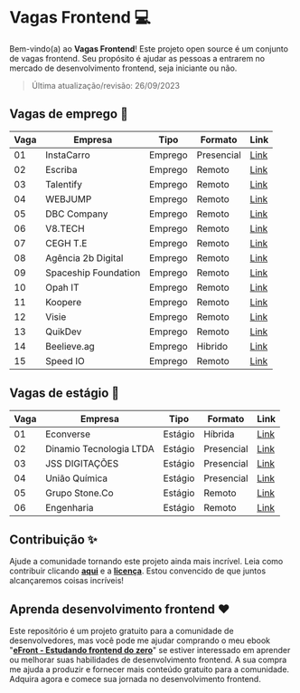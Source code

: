 # Vagas Frontend 💻

Bem-vindo(a) ao **Vagas Frontend**! Este projeto open source é um conjunto de vagas frontend. Seu propósito é ajudar as pessoas a entrarem no mercado de desenvolvimento frontend, seja iniciante ou não.

> Última atualização/revisão: 26/09/2023

## Vagas de emprego 🎉

| Vaga | Empresa              | Tipo    | Formato    | Link                                    |
| ---- | -------------------- | ------- | ---------- | --------------------------------------- |
| 01   | InstaCarro           | Emprego | Presencial | [Link](https://encurtador.com.br/mpV24) |
| 02   | Escriba              | Emprego | Remoto     | [Link](https://bit.ly/emprego-efront-1) |
| 03   | Talentify            | Emprego | Remoto     | [Link](https://bit.ly/emprego-efront-2) |
| 04   | WEBJUMP              | Emprego | Remoto     | [Link](https://bit.ly/emprego-efront-3) |
| 05   | DBC Company          | Emprego | Remoto     | [Link](https://bit.ly/emprego-efront-4) |
| 06   | V8.TECH              | Emprego | Remoto     | [Link](https://bit.ly/emprego-efront-5) |
| 07   | CEGH T.E             | Emprego | Remoto     | [Link](https://encurtador.com.br/lnpI6) |
| 08   | Agência 2b Digital   | Emprego | Remoto     | [Link](https://encurtador.com.br/cuEFK) |
| 09   | Spaceship Foundation | Emprego | Remoto     | [Link](https://encurtador.com.br/nAGT2) |
| 10   | Opah IT              | Emprego | Remoto     | [Link](https://encurtador.com.br/nDJQZ) |
| 11   | Koopere              | Emprego | Remoto     | [Link](https://encurtador.com.br/aguU0) |
| 12   | Visie                | Emprego | Remoto     | [Link](https://encurtador.com.br/biuzH) |
| 13   | QuikDev              | Emprego | Remoto     | [Link](https://encurtador.com.br/efxW0) |
| 14   | Beelieve.ag          | Emprego | Hibrido     | [Link](https://encurtador.com.br/drNVY) |
| 15   | Speed IO             | Emprego | Remoto     | [Link](https://bit.ly/emprego-efront-15) |

## Vagas de estágio 🎉

| Vaga | Empresa                 | Tipo    | Formato    | Link                                    |
| ---- | ----------------------- | ------- | ---------- | --------------------------------------- |
| 01   | Econverse               | Estágio | Híbrida    | [Link](https://bit.ly/estagio-efront-2) |
| 02   | Dinamio Tecnologia LTDA | Estágio | Presencial | [Link](https://encurtador.com.br/couzE) |
| 03   | JSS DIGITAÇÕES          | Estágio | Presencial | [Link](https://encurtador.com.br/CPSXY) |
| 04   | União Química           | Estágio | Presencial | [Link](https://bit.ly/estagio-efront-3) |
| 05   | Grupo Stone.Co          | Estágio | Remoto     | [Link](https://bit.ly/estagio-efront-5) |
| 06   | Engenharia              | Estágio | Remoto     | [Link](https://bit.ly/estagio-efront-6) |

## Contribuição ✨

Ajude a comunidade tornando este projeto ainda mais incrível. Leia como contribuir clicando **[aqui](https://github.com/iuricode/desafios-frontend/blob/main/CONTRIBUTING.md)** e a **[licença](https://github.com/iuricode/desafios-frontend/blob/main/LICENSE.md)**. Estou convencido de que juntos alcançaremos coisas incríveis!

## Aprenda desenvolvimento frontend ❤️

Este repositório é um projeto gratuito para a comunidade de desenvolvedores, mas você pode me ajudar comprando o meu ebook "**[eFront - Estudando frontend do zero](https://iuricode.com/efront)**" se estiver interessado em aprender ou melhorar suas habilidades de desenvolvimento frontend. A sua compra me ajuda a produzir e fornecer mais conteúdo gratuito para a comunidade. Adquira agora e comece sua jornada no desenvolvimento frontend.
